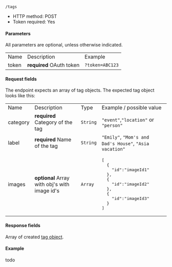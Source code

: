 `/tags`

* HTTP method: POST
* Token required: Yes

#### Parameters
All parameters are optional, unless otherwise indicated.
<table>
  <tr>
    <td>Name</td>
    <td>Description</td>
    <td>Example</td>
  </tr>
  <tr>
    <td>token</td>
    <td><strong>required</strong> OAuth token</td>
    <td><code>?token=ABC123</td>
  </tr>
</table>

#### Request fields
The endpoint expects an array of tag objects. The expected tag object looks like this:

<table>
  <tr>
    <td>Name</td>
    <td>Description</td>
    <td>Type</td>
    <td>Example / possible value</td>
  </tr>
  <tr>
    <td>category</td>
    <td><strong>required</strong> Category of the tag</td>
    <td><code>String</code></td>
    <td><code>"event"</code>,<code>"location"</code> or <code>"person"</code></td>
  </tr>
  <tr>
    <td>label</td>
    <td><strong>required</strong> Name of the tag</td>
    <td><code>String</code></td>
    <td><code>"Emily"</code>, <code>"Mom's and Dad's House"</code>, <code>"Asia vacation"</code></td>
  </tr>
  <tr>
    <td>images</td>
    <td><strong>optional</strong> Array with obj's with image id's</td>
    <td><code>Array</code></td>
    <td><pre>[
  {
    "id":"imageId1"
  }, 
  {
    "id":"imageId2"
  }, 
  {
    "id":"imageId3"
  }
]</pre></td>
  </tr>
</table>

#### Response fields
Array of created <a href="tag-object.md">tag object</a>.

#### Example
todo